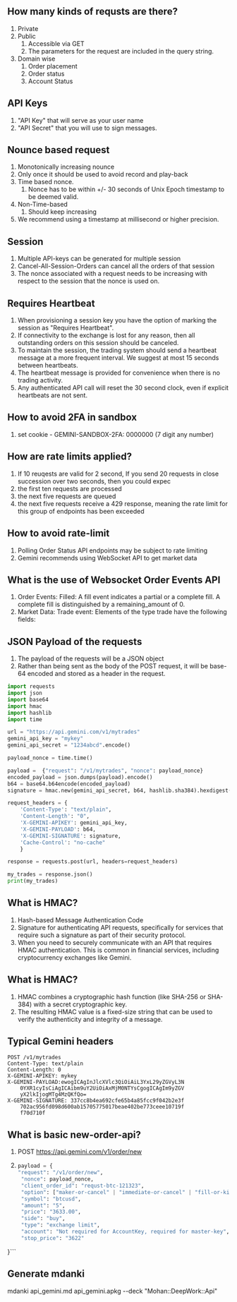 ## How many kinds of requsts are there?
1. Private
2. Public
    1. Accessible via GET
    2. The parameters for the request are included in the query string.
3. Domain wise
   1. Order placement
   2. Order status
   3. Account Status

## API Keys
1. "API Key" that will serve as your user name
1. "API Secret" that you will use to sign messages.

## Nounce based request
1. Monotonically increasing nounce
1. Only once it should be used to avoid record and play-back
1. Time based nonce. 
   1. Nonce has to be within +/- 30 seconds of Unix Epoch timestamp to be deemed valid.
1. Non-Time-based
   1. Should keep increasing   
1. We recommend using a timestamp at millisecond or higher precision.   

## Session
1. Multiple API-keys can be generated for multiple session
1. Cancel-All-Session-Orders can cancel all the orders of that session
1. The nonce associated with a request needs to be increasing with respect to the session that the nonce is used on.

## Requires Heartbeat
1. When provisioning a session key you have the option of marking the session as "Requires Heartbeat".
1. If connectivity to the exchange is lost for any reason, then all outstanding orders on this session should be canceled.
1. To maintain the session, the trading system should send a heartbeat message at a more frequent interval. We suggest at most 15 seconds between heartbeats.
1. The heartbeat message is provided for convenience when there is no trading activity. 
1. Any authenticated API call will reset the 30 second clock, even if explicit heartbeats are not sent.

## How to avoid 2FA in sandbox
1. set cookie - GEMINI-SANDBOX-2FA: 0000000 (7 digit any number)

## How are rate limits applied?

1. If 10 reuqests are valid for 2 second, If you send 20 requests in close succession over two seconds, then you could expec
1. the first ten requests are processed
1. the next five requests are queued
1. the next five requests receive a 429 response, meaning the rate limit for this group of endpoints has been exceeded


## How to avoid rate-limit
1. Polling Order Status API endpoints may be subject to rate limiting
1. Gemini recommends using WebSocket API to get market data

## What is the use of Websocket Order Events API
1. Order Events: Filled: A fill event indicates a partial or a complete fill. A complete fill is distinguished by a remaining_amount of 0.
1. Market Data: Trade event: Elements of the type trade have the following fields:


## JSON Payload of the requests
1. The payload of the requests will be a JSON object
1. Rather than being sent as the body of the POST request, it will be base-64 encoded and stored as a header in the request.

```python
import requests
import json
import base64
import hmac
import hashlib
import time

url = "https://api.gemini.com/v1/mytrades"
gemini_api_key = "mykey"
gemini_api_secret = "1234abcd".encode()

payload_nonce = time.time()

payload =  {"request": "/v1/mytrades", "nonce": payload_nonce}
encoded_payload = json.dumps(payload).encode()
b64 = base64.b64encode(encoded_payload)
signature = hmac.new(gemini_api_secret, b64, hashlib.sha384).hexdigest()

request_headers = {
    'Content-Type': "text/plain",
    'Content-Length': "0",
    'X-GEMINI-APIKEY': gemini_api_key,
    'X-GEMINI-PAYLOAD': b64,
    'X-GEMINI-SIGNATURE': signature,
    'Cache-Control': "no-cache"
    }

response = requests.post(url, headers=request_headers)

my_trades = response.json()
print(my_trades)
```

## What is HMAC?
1. Hash-based Message Authentication Code
1. Signature for authenticating API requests, specifically for services that require such a signature as part of their security protocol.
1. When you need to securely communicate with an API that requires HMAC authentication. This is common in financial services, including cryptocurrency exchanges like Gemini.

## What is HMAC?
1. HMAC combines a cryptographic hash function (like SHA-256 or SHA-384) with a secret cryptographic key. 
1. The resulting HMAC value is a fixed-size string that can be used to verify the authenticity and integrity of a message.

## Typical Gemini headers

```
POST /v1/mytrades
Content-Type: text/plain
Content-Length: 0
X-GEMINI-APIKEY: mykey
X-GEMINI-PAYLOAD:ewogICAgInJlcXVlc3QiOiAiL3YxL29yZGVyL3N
    0YXR1cyIsCiAgICAibm9uY2UiOiAxMjM0NTYsCgogICAgIm9yZGV
    yX2lkIjogMTg4MzQKfQo=
X-GEMINI-SIGNATURE: 337cc8b4ea692cfe65b4a85fcc9f042b2e3f
    702ac956fd098d600ab15705775017beae402be773ceee10719f
    f70d710f
```

## What is basic new-order-api?

1. POST https://api.gemini.com/v1/order/new
2. ```py
   payload = {
   "request": "/v1/order/new",
    "nonce": payload_nonce,
    "client_order_id": "requst-btc-121323",
    "option": ["maker-or-cancel" | "immediate-or-cancel" | "fill-or-kill"],
    "symbol": "btcusd",
    "amount": "5",
    "price": "3633.00",
    "side": "buy",
    "type": "exchange limit",
    "account": "Not required for AccountKey, required for master-key",
    "stop_price": "3622"
}```

## Generate mdanki

mdanki api_gemini.md api_gemini.apkg --deck "Mohan::DeepWork::Api"
